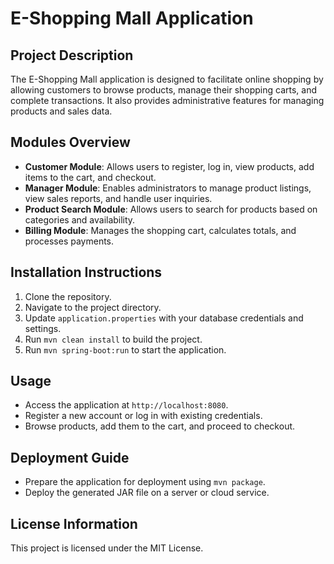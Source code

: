 # E-Shopping Mall Application

## Project Description
The E-Shopping Mall application is designed to facilitate online shopping by allowing customers to browse products, manage their shopping carts, and complete transactions. It also provides administrative features for managing products and sales data.

## Modules Overview
- **Customer Module**: Allows users to register, log in, view products, add items to the cart, and checkout.
- **Manager Module**: Enables administrators to manage product listings, view sales reports, and handle user inquiries.
- **Product Search Module**: Allows users to search for products based on categories and availability.
- **Billing Module**: Manages the shopping cart, calculates totals, and processes payments.

## Installation Instructions
1. Clone the repository.
2. Navigate to the project directory.
3. Update `application.properties` with your database credentials and settings.
4. Run `mvn clean install` to build the project.
5. Run `mvn spring-boot:run` to start the application.

## Usage
- Access the application at `http://localhost:8080`.
- Register a new account or log in with existing credentials.
- Browse products, add them to the cart, and proceed to checkout.

## Deployment Guide
- Prepare the application for deployment using `mvn package`.
- Deploy the generated JAR file on a server or cloud service.

## License Information
This project is licensed under the MIT License.
